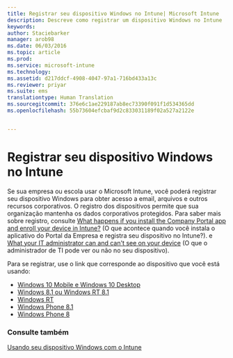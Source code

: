 ```yaml
---
title: Registrar seu dispositivo Windows no Intune| Microsoft Intune
description: Descreve como registrar um dispositivo Windows no Intune
keywords: 
author: Staciebarker
manager: arob98
ms.date: 06/03/2016
ms.topic: article
ms.prod: 
ms.service: microsoft-intune
ms.technology: 
ms.assetid: d217ddcf-4908-4047-97a1-716bd433a13c
ms.reviewer: priyar
ms.suite: ems
translationtype: Human Translation
ms.sourcegitcommit: 376e6c1ae229187ab8ec73390f091f1d534365dd
ms.openlocfilehash: 55b73604efcbaf9d2c833031189f02a527a2122e


---
```



# Registrar seu dispositivo Windows no Intune

Se sua empresa ou escola usar o Microsoft Intune, você poderá registrar seu dispositivo Windows para obter acesso a email, arquivos e outros recursos corporativos. O registro dos dispositivos permite que sua organização mantenha os dados corporativos protegidos. Para saber mais sobre registro, consulte [What happens if you install the Company Portal app and enroll your device in Intune?](what-happens-if-you-install-the-company-portal-app-and-enroll-your-device-in-intune-windows.md) (O que acontece quando você instala o aplicativo do Portal da Empresa e registra seu dispositivo no Intune?). e [What your IT administrator can and can't see on your device](what-can-your-it-administrator-see-when-you-enroll-your-device-in-intune-windows.md) (O que o administrador de TI pode ver ou não no seu dispositivo).

Para se registrar, use o link que corresponde ao dispositivo que você está usando:

- [Windows 10 Mobile e Windows 10 Desktop](enroll-your-w10-phone-or-w10-pc-windows.md)</br>
- [Windows 8.1 ou Windows RT 8.1](enroll-your-w81-or-rt81-windows.md)</br>
- [Windows RT](enroll-your-rt-windows.md)</br>
- [Windows Phone 8.1](enroll-your-wp81-windows.md)</br>
- [Windows Phone 8](enroll-your-wp8-windows.md)


### Consulte também
[Usando seu dispositivo Windows com o Intune](using-your-windows-device-with-intune.md)




<!--HONumber=Jul16_HO3-->


